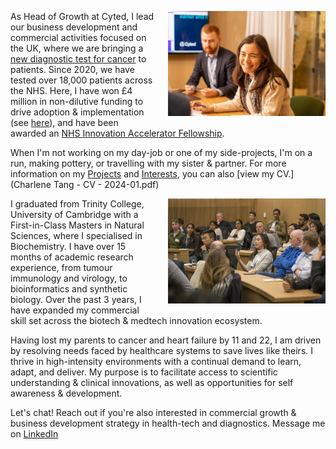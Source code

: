 <img src="Charlene at Cyted office.jpeg"
     alt="Profile photo"
     style="float: right; width: 50%; margin-left: 20px; margin-bottom: 10px;" />

As Head of Growth at Cyted, I lead our business development and commercial activities focused on the UK, where we are bringing a [new diagnostic test for cancer](https://cyted.ai/cytosponge) to patients. Since 2020, we have tested over 18,000 patients across the NHS. Here, I have won £4 million in non-dilutive funding to drive adoption & implementation (see [here](https://sbrihealthcare.co.uk/company/cyted/)), and have been awarded an [NHS Innovation Accelerator Fellowship](https://nhsaccelerator.com). 

When I'm not working on my day-job or one of my side-projects, I'm on a run, making pottery, or travelling with my sister & partner. For more information on my [Projects](projects.md) and [Interests](interests.md), you can also [view my CV.](Charlene Tang - CV - 2024-01.pdf)

<img src="CJBS Enterprise Tuesday Charlene & Martin Frost.jpeg"
     alt="Profile photo"
     style="float: right; width: 50%; margin-left: 20px; margin-bottom: 10px;" />

I graduated from Trinity College, University of Cambridge with a First-in-Class Masters in Natural Sciences, where I specialised in Biochemistry. I have over 15 months of academic research experience, from tumour immunology and virology, to bioinformatics and synthetic biology. Over the past 3 years, I have expanded my commercial skill set across the biotech & medtech innovation ecosystem. 

Having lost my parents to cancer and heart failure by 11 and 22, I am driven by resolving needs faced by healthcare systems to save lives like theirs. I thrive in high-intensity environments with a continual demand to learn, adapt, and deliver. My purpose is to facilitate access to scientific understanding & clinical innovations, as well as opportunities for self awareness & development.

Let's chat! Reach out if you're also interested in commercial growth & business development strategy in health-tech and diagnostics. Message me on [LinkedIn](http://linkedin.com/in/charleneostang)

